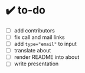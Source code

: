 # :heavy_check_mark: to-do

- [ ] add contributors
- [ ] fix call and mail links
- [ ] add `type="email"` to input
- [ ] translate about
- [ ] render README into about
- [ ] write presentation
